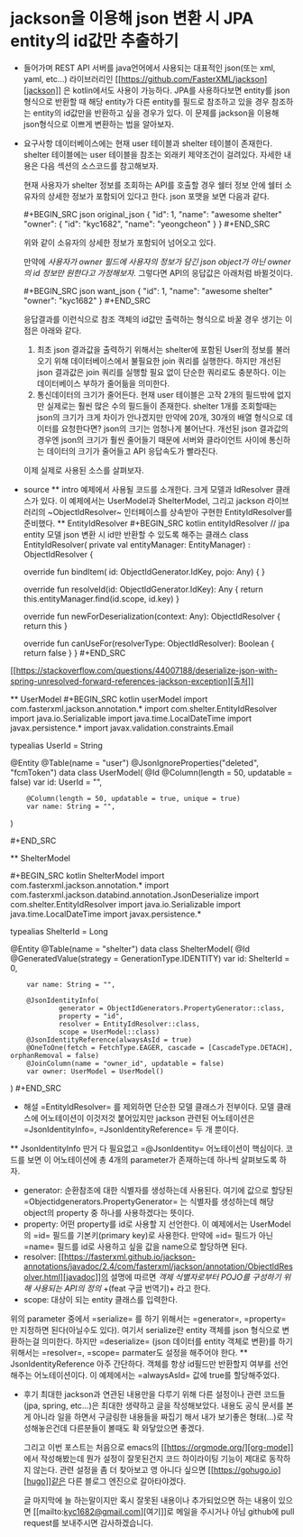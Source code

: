 # jackson을 이용해 json 변환 시 JPA entity의 id값만 추출하기


* 들어가며
  REST API 서버를 java언어에서 사용되는 대표적인 json(또는 xml, yaml, etc...) 라이브러리인 [[https://github.com/FasterXML/jackson][jackson]] 은 kotlin에서도 사용이 가능하다. 
  JPA를 사용하다보면 entity를 json형식으로 반환할 때 해당 entity가 다른 entity를 필드로 참조하고 있을 경우 참조하는 entity의 id값만을 반환하고 싶을 경우가 있다.
  이 문제를 jackson을 이용해  json형식으로 이쁘게 변환하는 법을 알아보자.
* 요구사항
  데이터베이스에는 현재 user 테이블과 shelter 테이블이 존재한다. shelter 테이블에는 user 테이블을 참조는 외래키 제약조건이 걸려있다. 자세한 내용은 다음 섹션의 소스코드를 참고해보자.

  현재 사용자가 shelter 정보를 조회하는 API를 호출할 경우 쉘터 정보 안에 쉘터 소유자의 상세한 정보가 포함되어 있다고 한다. json 포맷을 보면 다음과 같다.

  #+BEGIN_SRC json original_json
{
  "id": 1,
  "name": "awesome shelter"
  "owner": {
    "id": "kyc1682",
	"name": "yeongcheon"
  }
}
  #+END_SRC

  위와 같이 소유자의 상세한 정보가 포함되어 넘어오고 있다. 

  만약에 *사용자가 owner 필드에 사용자의 정보가 담긴 json object가 아닌 owner의 id 정보만 원한다고 가정해보자.*
  그렇다면 API의 응답값은 아래처럼 바뀔것이다.

  #+BEGIN_SRC json want_json
{
  "id": 1,
  "name": "awesome shelter"
  "owner": "kyc1682"
}
  #+END_SRC

  응답결과를 이런식으로 참조 객체의 id값만 출력하는 형식으로 바꿀 경우 생기는 이점은 아래와 같다.

  1. 최초 json 결과값을 출력하기 위해서는 shelter에 포함된 User의 정보를 불러오기 위해 데이터베이스에서 불필요한 join 쿼리를 실행한다.
	 하지만 개선된 json 결과값은 join 쿼리를 실행할 필요 없이 단순한 쿼리로도 충분하다. 이는 데이터베이스 부하가 줄어듦을 의미한다.
  2. 통신데이터의 크기가 줄어든다. 현재 user 테이블은 고작 2개의 필드밖에 없지만 실제로는 훨씬 많은 수의 필드들이 존재한다.
     shelter 1개를 조회할때는 json의 크기가 크게 차이가 안나겠지만 만약에 20개, 30개의 배열 형식으로 데이터를 요청한다면? json의 크기는 엄청나게 불어난다.
	 개선된 json 결과값의 경우엔 json의 크기가 훨씬 줄어들기 때문에 서버와 클라이언트 사이에 통신하는 데이터의 크기가 줄어들고 API 응답속도가 빨라진다.

  이제 실제로 사용된 소스를 살펴보자.
  
* source
** intro
   예제에서 사용될 코드를 소개한다. 크게 모델과 IdResolver 클래스가 있다. 
   이 예제에서는 UserModel과 ShelterModel, 그리고 jackson 라이브러리의 ~ObjectIdResolver~ 인터페이스를 상속받아 구현한 EntityIdResolver를 준비했다.
** EntityIdResolver
#+BEGIN_SRC kotlin entityIdResolver
// jpa entity 모델 json 변환 시 id만 반환할 수 있도록 해주는 클래스
class EntityIdResolver(
        private val entityManager: EntityManager) : ObjectIdResolver {

    override fun bindItem(
            id: ObjectIdGenerator.IdKey,
            pojo: Any) {
    }

    override fun resolveId(id: ObjectIdGenerator.IdKey): Any {
        return this.entityManager.find(id.scope, id.key)
    }

    override fun newForDeserialization(context: Any): ObjectIdResolver {
        return this
    }

    override fun canUseFor(resolverType: ObjectIdResolver): Boolean {
        return false
    }
}
#+END_SRC

[[https://stackoverflow.com/questions/44007188/deserialize-json-with-spring-unresolved-forward-references-jackson-exception][출처]]

** UserModel
#+BEGIN_SRC kotlin userModel
import com.fasterxml.jackson.annotation.*
import com.shelter.EntityIdResolver
import java.io.Serializable
import java.time.LocalDateTime
import javax.persistence.*
import javax.validation.constraints.Email

typealias UserId = String

@Entity
@Table(name = "user")
@JsonIgnoreProperties("deleted", "fcmToken")
data class UserModel(
        @Id
        @Column(length = 50, updatable = false)
        var id: UserId = "",

        @Column(length = 50, updatable = true, unique = true)
        var name: String = "",
)
  
#+END_SRC

** ShelterModel

#+BEGIN_SRC kotlin ShelterModel
import com.fasterxml.jackson.annotation.*
import com.fasterxml.jackson.databind.annotation.JsonDeserialize
import com.shelter.EntityIdResolver
import java.io.Serializable
import java.time.LocalDateTime
import javax.persistence.*

typealias ShelterId = Long

@Entity
@Table(name = "shelter")
data class ShelterModel(
        @Id
        @GeneratedValue(strategy = GenerationType.IDENTITY)
        var id: ShelterId = 0,

        var name: String = "",

        @JsonIdentityInfo(
                generator = ObjectIdGenerators.PropertyGenerator::class,
                property = "id",
                resolver = EntityIdResolver::class,
                scope = UserModel::class)
        @JsonIdentityReference(alwaysAsId = true)
        @OneToOne(fetch = FetchType.EAGER, cascade = [CascadeType.DETACH], orphanRemoval = false)
        @JoinColumn(name = "owner_id", updatable = false)
        var owner: UserModel = UserModel()
)
#+END_SRC

* 해설
=EntityIdResolver= 를 제외하면 단순한 모델 클래스가 전부이다. 
모델 클래스에 어노테이션이 이것저것 붙어있지만 jackson 관련된 어노테이션은 =JsonIdentityInfo=, =JsonIdentityReference= 두 개 뿐이다.

** JsonIdentityInfo
   딴거 다 필요없고 =@JsonIdentity= 어노테이션이 핵심이다.
   코드를 보면 이 어노테이션에 총 4개의 parameter가 존재하는데 하나씩 살펴보도록 하자.
   
   + generator: 순환참조에 대한 식별자를 생성하는데 사용된다. 
     여기에 값으로 할당된 =Objectidgenerators.PropertyGenerator= 는 식별자를 생성하는데 해당 object의 property 중 하나를 사용하겠다는 뜻이다.
   + property: 어떤 property를 id로 사용할 지 선언한다. 이 예제에서는 UserModel의 =id= 필드를 기본키(primary key)로 사용한다. 
     만약에 =id= 필드가 아닌 =name= 필드를 id로 사용하고 싶을 값을 name으로 할당하면 된다.
   + resolver: [[https://fasterxml.github.io/jackson-annotations/javadoc/2.4/com/fasterxml/jackson/annotation/ObjectIdResolver.html][javadoc]]의 설명에 따르면 *객제 식별자로부터 POJO를 구성하기 위해 사용되는 API의 정의* +(feat 구글 번역기)+ 라고 한다.
   + scope: 대상이 되는 entity 클래스를 입력한다.

  위의 parameter 중에서 =serialize= 를 하기 위해서는 =generator=, =property= 만 지정하면 된다(아닐수도 있다). 여기서 serialize란 entity 객체를 json 형식으로 변환하는걸 의미한다.
  하지만 =deserialize= (json 데이터를 entity 객체로 변환)를 하기 위해서는 =resolver=, =scope= parmater도 설정을 해주어야 한다.
** JsonIdentityReference
   아주 간단하다. 객체를 항상 id필드만 반환할지 여부를 선언해주는 어노테이션이다. 이 예제에서는 =alwaysAsId= 값에 true를 할당해주었다.

* 후기
  최대한 jackson과 연관된 내용만을 다루기 위해 다른 설정이나 관련 코드들(jpa, spring, etc...)은 최대한 생략하고 글을 작성해보았다.
  내용도 공식 문서를 본게 아니라 일을 하면서 구글링한 내용들을 짜집기 해서 내가 보기좋은 형태(...)로 작성해놓은건데 다른분들이 볼때도 확 와닿았으면 좋겠다.

  그리고 이번 포스트는 처음으로 emacs의 [[https://orgmode.org/][org-mode]] 에서 작성해봤는데 뭔가 설정이 잘못된건지 코드 하이라이팅 기능이 제대로 동작하지 않는다.
  관련 설정을 좀 더 찾아보고 영 아니다 싶으면 [[https://gohugo.io][hugo]]같은 다른 블로그 엔진으로 갈아타야겠다.

  글 마지막에 늘 하는말이지만 혹시 잘못된 내용이나 추가되었으면 하는 내용이 있으면 [[mailto:kyc1682@gmail.com][여기]]로 메일을 주시거나 아님 github에 pull request를 보내주시면 감사하겠습니다.

